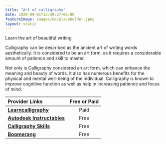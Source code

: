 ```yaml
---
title: "Art of calligraphy"
date: 2020-09-01T12:49:27+06:00
featureImage: images/ma/placeholder.jpeg
layout: static
---
```


Learn the art of beautiful writing

Calligraphy can be described as the ancient art of writing words aesthetically. It is considered to be an art form, as it requires a considerable amount of patience and skill to master.

Not only is Calligraphy considered an art form, which can enhance the meaning and beauty of words, it also has numerous benefits for the physical and mental well-being of the individual. Calligraphy is known to improve cognitive function as well as help in increasing patience and focus of mind.

| Provider Links      | Free or Paid  |  
| :-----------          | :--------------:      |  
| [**Learncalligraphy**](https://www.learncalligraphy.co.uk/index.html) | Paid | 
| [**Autodesk Instructables**](https://www.instructables.com/A-Beginners-Guide-to-Calligraphy/) | Free | 
| [**Calligraphy Skills**](https://www.calligraphy-skills.com/) | Free | 
| [**Boomerang**](https://www.goboomerang.com/blog/health-wellness/6-benefits-of-learning-calligraphy-and-handwriting/) | Free | 
  

<br/><br/>






